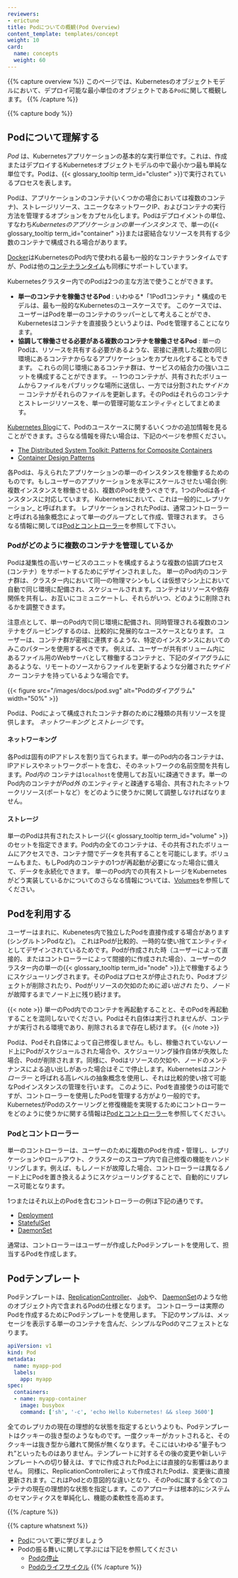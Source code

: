 ```yaml
---
reviewers:
- erictune
title: Podについての概観(Pod Overview)
content_template: templates/concept
weight: 10
card:
  name: concepts
  weight: 60
---
```


{{% capture overview %}}
このページでは、Kubernetesのオブジェクトモデルにおいて、デプロイ可能な最小単位のオブジェクトである`Pod`に関して概観します。
{{% /capture %}}


{{% capture body %}}
## Podについて理解する

*Pod* は、Kubernetesアプリケーションの基本的な実行単位です。これは、作成またはデプロイするKubernetesオブジェクトモデルの中で最小かつ最も単純な単位です。Podは、{{< glossary_tooltip term_id="cluster" >}}で実行されているプロセスを表します。

Podは、アプリケーションのコンテナ(いくつかの場合においては複数のコンテナ)、ストレージリソース、ユニークなネットワークIP、およびコンテナの実行方法を管理するオプションをカプセル化します。Podはデプロイメントの単位、すなわち*Kubernetesのアプリケーションの単一インスタンス* で、単一の{{< glossary_tooltip term_id="container" >}}または密結合なリソースを共有する少数のコンテナで構成される場合があります。

[Docker](https://www.docker.com)はKubernetesのPod内で使われる最も一般的なコンテナランタイムですが、Podは他の[コンテナランタイム](/ja/docs/setup/production-environment/container-runtimes/)も同様にサポートしています。

Kubernetesクラスター内でのPodは2つの主な方法で使うことができます。

* **単一のコンテナを稼働させるPod** : いわゆる*「1Pod1コンテナ」* 構成のモデルは、最も一般的なKubernetesのユースケースです。
このケースでは、ユーザーはPodを単一のコンテナのラッパーとして考えることができ、Kubernetesはコンテナを直接扱うというよりは、Podを管理することになります。
* **協調して稼働させる必要がある複数のコンテナを稼働させるPod** : 単一のPodは、リソースを共有する必要があるような、密接に連携した複数の同じ環境にあるコンテナからなるアプリケーションをカプセル化することもできます。  これらの同じ環境にあるコンテナ群は、サービスの結合力の強いユニットを構成することができます。
-- 1つのコンテナが、共有されたボリュームからファイルをパブリックな場所に送信し、一方では分割された*サイドカー* コンテナがそれらのファイルを更新します。そのPodはそれらのコンテナとストレージリソースを、単一の管理可能なエンティティとしてまとめます。

[Kubernetes Blog](http://kubernetes.io/blog)にて、Podのユースケースに関するいくつかの追加情報を見ることができます。さらなる情報を得たい場合は、下記のページを参照ください。

  * [The Distributed System Toolkit: Patterns for Composite Containers](https://kubernetes.io/blog/2015/06/the-distributed-system-toolkit-patterns)
  * [Container Design Patterns](https://kubernetes.io/blog/2016/06/container-design-patterns)

各Podは、与えられたアプリケーションの単一のインスタンスを稼働するためのものです。もしユーザーのアプリケーションを水平にスケールさせたい場合(例: 複数インスタンスを稼働させる)、複数のPodを使うべきです。1つのPodは各インスタンスに対応しています。
Kubernetesにおいて、これは一般的に_レプリケーション_ と呼ばれます。
レプリケーションされたPodは、通常コントローラーと呼ばれる抽象概念によって単一のグループとして作成、管理されます。
さらなる情報に関しては[Podとコントローラー](#pods-and-controllers)を参照して下さい。

### Podがどのように複数のコンテナを管理しているか

Podは凝集性の高いサービスのユニットを構成するような複数の協調プロセス(コンテナ）をサポートするためにデザインされました。
単一のPod内のコンテナ群は、クラスター内において同一の物理マシンもしくは仮想マシン上において自動で同じ環境に配備され、スケジュールされます。コンテナはリソースや依存関係を共有し、お互いにコミュニケートし、それらがいつ、どのように削除されるかを調整できます。

注意点として、単一のPod内で同じ環境に配備され、同時管理される複数のコンテナをグルーピングするのは、比較的に発展的なユースケースとなります。
ユーザーは、コンテナ群が密接に連携するような、特定のインスタンスにおいてのみこのパターンを使用するべきです。
例えば、ユーザーが共有ボリューム内にあるファイル用のWebサーバとして稼働するコンテナと、下記のダイアグラムにあるような、リモートのソースからファイルを更新するような分離された*サイドカー* コンテナを持っているような場合です。

{{< figure src="/images/docs/pod.svg" alt="Podのダイアグラム" width="50%" >}}

Podは、Podによって構成されたコンテナ群のために2種類の共有リソースを提供します。 *ネットワーキング* と*ストレージ* です。

#### ネットワーキング

各Podは固有のIPアドレスを割り当てられます。単一のPod内の各コンテナは、IPアドレスやネットワークポートを含む、そのネットワークの名前空間を共有します。*Pod内の* コンテナは`localhost`を使用してお互いに疎通できます。単一のPod内のコンテナが*Pod外* のエンティティと疎通する場合、共有されたネットワークリソース(ポートなど）をどのように使うかに関して調整しなければなりません。

#### ストレージ

単一のPodは共有されたストレージ{{< glossary_tooltip term_id="volume" >}}のセットを指定できます。Pod内の全てのコンテナは、その共有されたボリュームにアクセスでき、コンテナ間でデータを共有することを可能にします。ボリュームもまた、もしPod内のコンテナの1つが再起動が必要になった場合に備えて、データを永続化できます。
単一のPod内での共有ストレージをKubernetesがどう実装しているかについてのさらなる情報については、[Volumes](/docs/concepts/storage/volumes/)を参照してください。

## Podを利用する

ユーザーはまれに、Kubenetes内で独立したPodを直接作成する場合があります(シングルトンPodなど)。
これはPodが比較的、一時的な使い捨てエンティティとしてデザインされているためです。Podが作成された時（ユーザーによって直接的、またはコントローラーによって間接的に作成された場合）、ユーザーのクラスター内の単一の{{< glossary_tooltip term_id="node" >}}上で稼働するようにスケジューリングされます。そのPodはプロセスが停止されたり、Podオブジェクトが削除されたり、Podがリソースの欠如のために*追い出され* たり、ノードが故障するまでノード上に残り続けます。

{{< note >}}
単一のPod内でのコンテナを再起動することと、そのPodを再起動することを混同しないでください。Podはそれ自体は実行されませんが、コンテナが実行される環境であり、削除されるまで存在し続けます。
{{< /note >}}

Podは、Podそれ自体によって自己修復しません。もし、稼働されていないノード上にPodがスケジュールされた場合や、スケジューリング操作自体が失敗した場合、Podが削除されます。同様に、Podはリソースの欠如や、ノードのメンテナンスによる追い出しがあった場合はそこで停止します。Kubernetesは*コントローラー* と呼ばれる高レベルの抽象概念を使用し、それは比較的使い捨て可能なPodインスタンスの管理を行います。
このように、Podを直接使うのは可能ですが、コントローラーを使用したPodを管理する方がより一般的です。KubernetesがPodのスケーリングと修復機能を実現するためにコントローラーをどのように使うかに関する情報は[Podとコントローラー](#pods-and-controllers)を参照してください。

### Podとコントローラー

単一のコントローラーは、ユーザーのために複数のPodを作成・管理し、レプリケーションやロールアウト、クラスターのスコープ内で自己修復の機能をハンドリングします。例えば、もしノードが故障した場合、コントローラーは異なるノード上にPodを置き換えるようにスケジューリングすることで、自動的にリプレース可能となります。

1つまたはそれ以上のPodを含むコントローラーの例は下記の通りです。

* [Deployment](/ja/docs/concepts/workloads/controllers/deployment/)
* [StatefulSet](/ja/docs/concepts/workloads/controllers/statefulset/)
* [DaemonSet](/docs/concepts/workloads/controllers/daemonset/)

通常は、コントローラーはユーザーが作成したPodテンプレートを使用して、担当するPodを作成します。

## Podテンプレート

Podテンプレートは、[ReplicationController](/docs/concepts/workloads/controllers/replicationcontroller/)、 [Job](/docs/concepts/jobs/run-to-completion-finite-workloads/)や、
[DaemonSet](/docs/concepts/workloads/controllers/daemonset/)のような他のオブジェクト内で含まれるPodの仕様となります。
コントローラーは実際のPodを作成するためにPodテンプレートを使用します。
下記のサンプルは、メッセージを表示する単一のコンテナを含んだ、シンプルなPodのマニフェストとなります。

```yaml
apiVersion: v1
kind: Pod
metadata:
  name: myapp-pod
  labels:
    app: myapp
spec:
  containers:
  - name: myapp-container
    image: busybox
    command: ['sh', '-c', 'echo Hello Kubernetes! && sleep 3600']
```

全てのレプリカの現在の理想的な状態を指定するというよりも、Podテンプレートはクッキーの抜き型のようなものです。一度クッキーがカットされると、そのクッキーは抜き型から離れて関係が無くなります。そこにはいわゆる”量子もつれ”といったものはありません。テンプレートに対するその後の変更や新しいテンプレートへの切り替えは、すでに作成されたPod上には直接的な影響はありません。
同様に、ReplicationControllerによって作成されたPodは、変更後に直接更新されます。これはPodとの意図的な違いとなり、そのPodに属する全てのコンテナの現在の理想的な状態を指定します。このアプローチは根本的にシステムのセマンティクスを単純化し、機能の柔軟性を高めます。

{{% /capture %}}

{{% capture whatsnext %}}
* [Pod](/ja/docs/concepts/workloads/pods/pod/)について更に学びましょう
* Podの振る舞いに関して学ぶには下記を参照してください
   * [Podの停止](/ja/docs/concepts/workloads/pods/pod/#podの終了)
   * [Podのライフサイクル](/ja/docs/concepts/workloads/pods/pod-lifecycle/)
{{% /capture %}}
